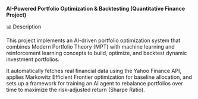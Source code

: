 **AI-Powered Portfolio Optimization & Backtesting (Quantitative Finance Project)**

📊 Description

This project implements an AI-driven portfolio optimization system that combines Modern Portfolio Theory (MPT) with machine learning and reinforcement learning concepts to build, optimize, and backtest dynamic investment portfolios.

It automatically fetches real financial data using the Yahoo Finance API, applies Markowitz Efficient Frontier optimization for baseline allocation, and sets up a framework for training an AI agent to rebalance portfolios over time to maximize the risk-adjusted return (Sharpe Ratio).
